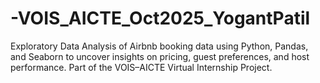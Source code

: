 # -VOIS_AICTE_Oct2025_YogantPatil
Exploratory Data Analysis of Airbnb booking data using Python, Pandas, and Seaborn to uncover insights on pricing, guest preferences, and host performance. Part of the VOIS–AICTE Virtual Internship Project.
